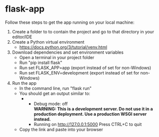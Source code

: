 # flask-app
Follow these steps to get the app running on your local machine:
1. Create a folder to to contain the project and go to that directory in your editor/IDE
2. Create a Python virtual environment
   - https://docs.python.org/3/tutorial/venv.html
3. Download dependencies and set environment variables
   - Open a terminal in your project folder
   - Run "pip install flask"
   - Run set FLASK_APP=app (export instead of set for non-Windows)
   - Run set FLASK_ENV=development (export instead of set for non-Windows)
4. Run the app
   - In the command line, run "flask run"
   - You should get an output similar to:
     -  * Debug mode: off     
        **WARNING: This is a development server. Do not use it in a production deployment. Use a production WSGI server instead.**
        * Running on http://127.0.0.1:5000
        Press CTRL+C to quit
   - Copy the link and paste into your browser
